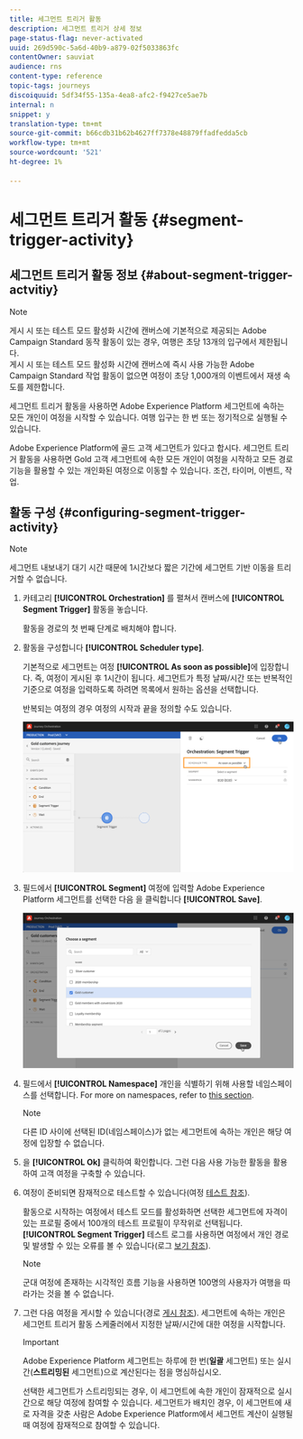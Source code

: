 ```yaml
---
title: 세그먼트 트리거 활동
description: 세그먼트 트리거 상세 정보
page-status-flag: never-activated
uuid: 269d590c-5a6d-40b9-a879-02f5033863fc
contentOwner: sauviat
audience: rns
content-type: reference
topic-tags: journeys
discoiquuid: 5df34f55-135a-4ea8-afc2-f9427ce5ae7b
internal: n
snippet: y
translation-type: tm+mt
source-git-commit: b66cdb31b62b4627ff7378e48879ffadfedda5cb
workflow-type: tm+mt
source-wordcount: '521'
ht-degree: 1%

---
```



# 세그먼트 트리거 활동 {#segment-trigger-activity}

## 세그먼트 트리거 활동 정보 {#about-segment-trigger-actvitiy}

>[!NOTE]
>
>게시 시 또는 테스트 모드 활성화 시간에 캔버스에 기본적으로 제공되는 Adobe Campaign Standard 동작 활동이 있는 경우, 여행은 초당 13개의 입구에서 제한됩니다. <br>게시 시 또는 테스트 모드 활성화 시간에 캔버스에 즉시 사용 가능한 Adobe Campaign Standard 작업 활동이 없으면 여정이 초당 1,000개의 이벤트에서 재생 속도를 제한합니다.

세그먼트 트리거 활동을 사용하면 Adobe Experience Platform 세그먼트에 속하는 모든 개인이 여정을 시작할 수 있습니다. 여행 입구는 한 번 또는 정기적으로 실행될 수 있습니다.

Adobe Experience Platform에 골드 고객 세그먼트가 있다고 합시다. 세그먼트 트리거 활동을 사용하면 Gold 고객 세그먼트에 속한 모든 개인이 여정을 시작하고 모든 경로 기능을 활용할 수 있는 개인화된 여정으로 이동할 수 있습니다. 조건, 타이머, 이벤트, 작업.

## 활동 구성 {#configuring-segment-trigger-activity}

>[!NOTE]
>
>세그먼트 내보내기 대기 시간 때문에 1시간보다 짧은 기간에 세그먼트 기반 이동을 트리거할 수 없습니다.

1. 카테고리 **[!UICONTROL Orchestration]** 를 펼쳐서 캔버스에 **[!UICONTROL Segment Trigger]** 활동을 놓습니다.

   활동을 경로의 첫 번째 단계로 배치해야 합니다.

1. 활동을 구성합니다 **[!UICONTROL Scheduler type]**.

   기본적으로 세그먼트는 여정 **[!UICONTROL As soon as possible]**&#x200B;에 입장합니다. 즉, 여정이 게시된 후 1시간이 됩니다. 세그먼트가 특정 날짜/시간 또는 반복적인 기준으로 여정을 입력하도록 하려면 목록에서 원하는 옵션을 선택합니다.

   반복되는 여정의 경우 여정의 시작과 끝을 정의할 수도 있습니다.

   ![](../assets/segment-trigger-schedule.png)

1. 필드에서 **[!UICONTROL Segment]** 여정에 입력할 Adobe Experience Platform 세그먼트를 선택한 다음 을 클릭합니다 **[!UICONTROL Save]**.

   ![](../assets/segment-trigger-segment-selection.png)

1. 필드에서 **[!UICONTROL Namespace]** 개인을 식별하기 위해 사용할 네임스페이스를 선택합니다. For more on namespaces, refer to [this section](../event/selecting-the-namespace.md).

   >[!NOTE]
   >
   >다른 ID 사이에 선택된 ID(네임스페이스)가 없는 세그먼트에 속하는 개인은 해당 여정에 입장할 수 없습니다.

1. 을 **[!UICONTROL Ok]** 클릭하여 확인합니다. 그런 다음 사용 가능한 활동을 활용하여 고객 여정을 구축할 수 있습니다.

1. 여정이 준비되면 잠재적으로 테스트할 수 있습니다(여정 [테스트 참조](../building-journeys/testing-the-journey.md)).

   활동으로 시작하는 여정에서 테스트 모드를 활성화하면 선택한 세그먼트에 자격이 있는 프로필 중에서 100개의 테스트 프로필이 무작위로 선택됩니다. **[!UICONTROL Segment Trigger]** 테스트 로그를 사용하면 여정에서 개인 경로 및 발생할 수 있는 오류를 볼 수 있습니다(로그 [보기 참조](../building-journeys/testing-the-journey.md#viewing_logs)).

   >[!NOTE]
   >
   >군대 여정에 존재하는 시각적인 흐름 기능을 사용하면 100명의 사용자가 여행을 따라가는 것을 볼 수 없습니다.

1. 그런 다음 여정을 게시할 수 있습니다(경로 [게시 참조](../building-journeys/publishing-the-journey.md)). 세그먼트에 속하는 개인은 세그먼트 트리거 활동 스케줄러에서 지정한 날짜/시간에 대한 여정을 시작합니다.

   >[!IMPORTANT]
   >
   >Adobe Experience Platform 세그먼트는 하루에 한 번(**일괄** 세그먼트) 또는 실시간(**스트리밍된** 세그먼트)으로 계산된다는 점을 명심하십시오.
   >
   >선택한 세그먼트가 스트리밍되는 경우, 이 세그먼트에 속한 개인이 잠재적으로 실시간으로 해당 여정에 참여할 수 있습니다. 세그먼트가 배치인 경우, 이 세그먼트에 새로 자격을 갖춘 사람은 Adobe Experience Platform에서 세그먼트 계산이 실행될 때 여정에 잠재적으로 참여할 수 있습니다.
